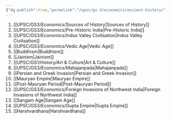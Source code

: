 ```yaml
---
{"dg-publish":true,"permalink":"/upsc/gs-3/economics/ancient-history/","dgHomeLink":true,"dgPassFrontmatter":false}
---
```



 1. [[UPSC/GS3/Economics/Sources of History|Sources of History]]
2. [[UPSC/GS3/Economics/Pre-Historic India|Pre-Historic India]]
3. [[UPSC/GS3/Economics/Indus Valley Civilisation|Indus Valley Civilisation]]
4. [[UPSC/GS3/Economics/Vedic Age|Vedic Age]]
5. [[Buddhism|Buddhism]]
6. [[Jainism|Jainism]]
7. [[UPSC/GS1/History/Art & Culture|Art & Culture]]
8. [[UPSC/GS3/Economics/Mahajanpada|Mahajanpada]]
9. [[Persian and Greek Invasion|Persian and Greek Invasion]]
10. [[Mauryan Empire|Mauryan Empire]]
11. [[Post-Mauryan Period|Post-Mauryan Period]]
12. [[UPSC/GS3/Economics/Foreign Invasions of Northwest India|Foreign Invasions of Northwest India]]
13. [[Sangam Age|Sangam Age]]
14. [[UPSC/GS3/Economics/Gupta Empire|Gupta Empire]]
15. [[Harshvardhana|Harshvardhana]]
